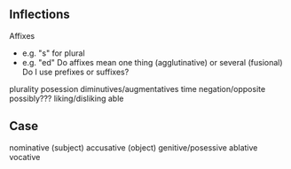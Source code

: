 
Inflections
-----------
Affixes
- e.g. "s" for plural
- e.g. "ed"
Do affixes mean one thing (agglutinative) or several (fusional)
Do I use prefixes or suffixes?

plurality
posession
diminutives/augmentatives
time
negation/opposite
possibly???
liking/disliking
able

Case
----
nominative (subject)
accusative (object)
genitive/posessive
ablative
vocative
